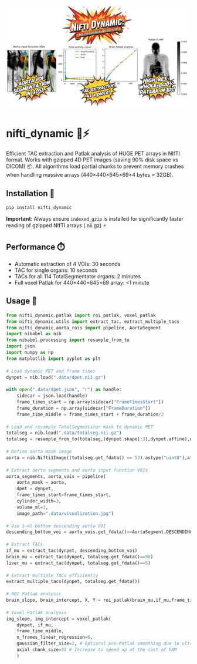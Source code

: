 ![Banner](banner.jpg)

# nifti_dynamic 🧠⚡

Efficient TAC extraction and Patlak analysis of HUGE PET arrays in NIfTI format. Works with gzipped 4D PET images (saving 90% disk space vs DICOM) 📦. All algorithms load partial chunks to prevent memory crashes when handling massive arrays (440×440×645×69×4 bytes = 32GB).

## Installation 💾

```bash
pip install nifti_dynamic
```

**Important**: Always ensure `indexed_gzip` is installed for significantly faster reading of gzipped NIfTI arrays (.nii.gz) ⚡

## Performance ⏱️

- Automatic extraction of 4 VOIs: 30 seconds
- TAC for single organs: 10 seconds  
- TACs for all 114 TotalSegmentator organs: 2 minutes
- Full voxel Patlak for 440×440×645×69 array: <1 minute

## Usage 🚀

```python
from nifti_dynamic.patlak import roi_patlak, voxel_patlak
from nifti_dynamic.utils import extract_tac, extract_multiple_tacs
from nifti_dynamic.aorta_rois import pipeline, AortaSegment
import nibabel as nib
from nibabel.processing import resample_from_to
import json 
import numpy as np
from matplotlib import pyplot as plt

# Load dynamic PET and frame times
dynpet = nib.load(".data/dpet.nii.gz")

with open(".data/dpet.json", "r") as handle:
    sidecar = json.load(handle)
    frame_times_start = np.array(sidecar["FrameTimesStart"])
    frame_duration = np.array(sidecar["FrameDuration"])
    frame_time_middle = frame_times_start + frame_duration/2

# Load and resample TotalSegmentator mask to dynamic PET
totalseg = nib.load(".data/totalseg.nii.gz")
totalseg = resample_from_to(totalseg,(dynpet.shape[:3],dynpet.affine),order=0)

# Define aorta mask image
aorta = nib.Nifti1Image((totalseg.get_fdata() == 52).astype("uint8"),affine=totalseg.affine)

# Extract aorta segments and aorta input function VOIs
aorta_segments, aorta_vois = pipeline(
    aorta_mask = aorta,
    dpet = dynpet,
    frame_times_start=frame_times_start,
    cylinder_width=3,
    volume_ml=1,
    image_path=".data/visualization.jpg")

# Use 1-ml bottom descending aorta VOI
descending_bottom_voi = aorta_vois.get_fdata()==AortaSegment.DESCENDING_BOTTOM.value

# Extract TACs
if_mu = extract_tac(dynpet, descending_bottom_voi)
brain_mu = extract_tac(dynpet, totalseg.get_fdata()==90)
liver_mu = extract_tac(dynpet, totalseg.get_fdata()==5)

# Extract multiple TACs efficiently
extract_multiple_tacs(dynpet, totalseg.get_fdata())

# ROI Patlak analysis
brain_slope, brain_intercept, X, Y = roi_patlak(brain_mu,if_mu,frame_time_middle,n_frames_linear_regression=4)

# Voxel Patlak analysis
img_slope, img_intercept = voxel_patlak(
    dynpet, if_mu,
    frame_time_middle,
    n_frames_linear_regression=6,
    gaussian_filter_size=2, # Optional pre-Patlak smoothing due to ultra-lowdose
    axial_chunk_size=32 # Increase to speed up at the cost of RAM
    )
```


